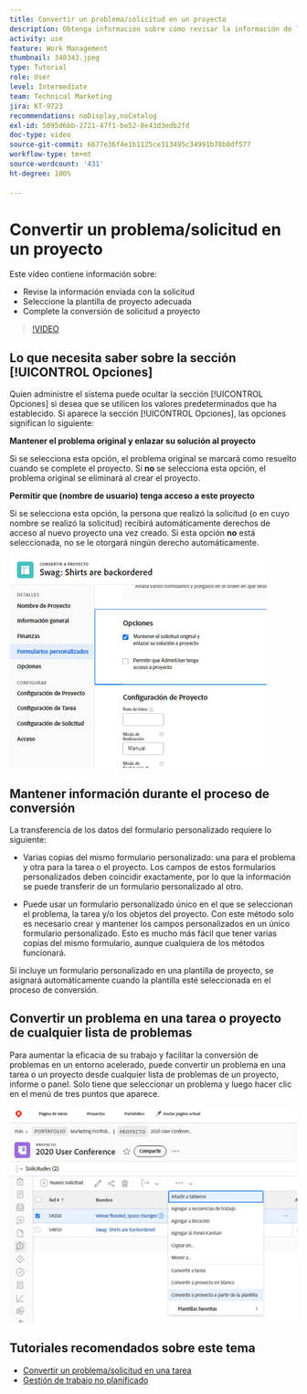 ```yaml
---
title: Convertir un problema/solicitud en un proyecto
description: Obtenga información sobre cómo revisar la información de la solicitud, seleccionar la plantilla de proyecto correcta y convertir la solicitud en un proyecto.
activity: use
feature: Work Management
thumbnail: 340343.jpeg
type: Tutorial
role: User
level: Intermediate
team: Technical Marketing
jira: KT-9723
recommendations: noDisplay,noCatalog
exl-id: 5095d6bb-2721-47f1-be52-8e43d3edb2fd
doc-type: video
source-git-commit: 6677e36f4e1b1125ce313495c34991b78b8df577
workflow-type: tm+mt
source-wordcount: '431'
ht-degree: 100%

---
```


# Convertir un problema/solicitud en un proyecto

Este vídeo contiene información sobre:

* Revise la información enviada con la solicitud
* Seleccione la plantilla de proyecto adecuada
* Complete la conversión de solicitud a proyecto

>[!VIDEO](https://video.tv.adobe.com/v/340343/?quality=12&learn=on)

## Lo que necesita saber sobre la sección [!UICONTROL Opciones]

Quien administre el sistema puede ocultar la sección [!UICONTROL Opciones] si desea que se utilicen los valores predeterminados que ha establecido. Si aparece la sección [!UICONTROL Opciones], las opciones significan lo siguiente:

**Mantener el problema original y enlazar su solución al proyecto**

Si se selecciona esta opción, el problema original se marcará como resuelto cuando se complete el proyecto. Si **no** se selecciona esta opción, el problema original se eliminará al crear el proyecto.

**Permitir que (nombre de usuario) tenga acceso a este proyecto**

Si se selecciona esta opción, la persona que realizó la solicitud (o en cuyo nombre se realizó la solicitud) recibirá automáticamente derechos de acceso al nuevo proyecto una vez creado. Si esta opción **no** está seleccionada, no se le otorgará ningún derecho automáticamente.

![Imagen de una pantalla de un proyecto que muestra las opciones de conversión](assets/conversion-options.png)


## Mantener información durante el proceso de conversión

La transferencia de los datos del formulario personalizado requiere lo siguiente:

* Varias copias del mismo formulario personalizado: una para el problema y otra para la tarea o el proyecto. Los campos de estos formularios personalizados deben coincidir exactamente, por lo que la información se puede transferir de un formulario personalizado al otro.

* Puede usar un formulario personalizado único en el que se seleccionan el problema, la tarea y/o los objetos del proyecto. Con este método solo es necesario crear y mantener los campos personalizados en un único formulario personalizado. Esto es mucho más fácil que tener varias copias del mismo formulario, aunque cualquiera de los métodos funcionará.

Si incluye un formulario personalizado en una plantilla de proyecto, se asignará automáticamente cuando la plantilla esté seleccionada en el proceso de conversión.

## Convertir un problema en una tarea o proyecto de cualquier lista de problemas

Para aumentar la eficacia de su trabajo y facilitar la conversión de problemas en un entorno acelerado, puede convertir un problema en una tarea o un proyecto desde cualquier lista de problemas de un proyecto, informe o panel. Solo tiene que seleccionar un problema y luego hacer clic en el menú de tres puntos que aparece.

![Imagen de una pantalla de un proyecto que muestra las opciones de conversión de problemas](assets/convert-from-a-list.png)

## Tutoriales recomendados sobre este tema

* [Convertir un problema/solicitud en una tarea](/help/manage-work/issues-requests/convert-issues-to-other-work-items.md)
* [Gestión de trabajo no planificado](/help/manage-work/issues-requests/handle-unplanned-work.md)


